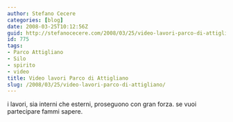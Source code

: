 ```yaml
---
author: Stefano Cecere
categories: [blog]
date: 2008-03-25T10:12:56Z
guid: http://stefanocecere.com/2008/03/25/video-lavori-parco-di-attigliano/
id: 775
tags:
- Parco Attigliano
- Silo
- spirito
- video
title: Video lavori Parco di Attigliano
slug: /2008/03/25/video-lavori-parco-di-attigliano/
---
```


i lavori, sia interni che esterni, proseguono con gran forza. se vuoi partecipare fammi sapere.